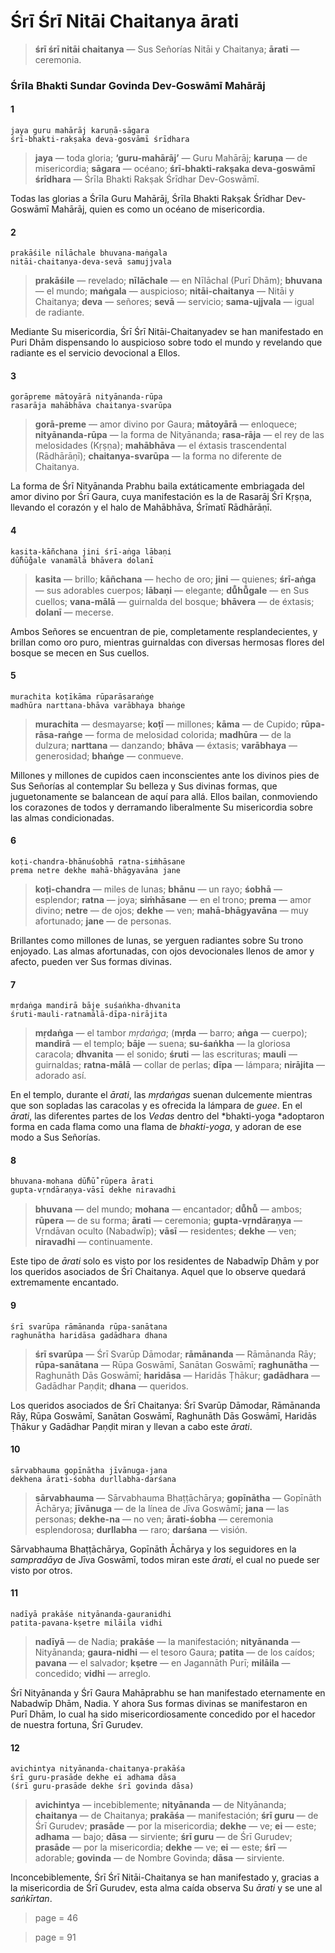 # Śrī Śrī Nitāi Chaitanya ārati

> **śrī śrī nitāi chaitanya** — Sus Señorías Nitāi y Chaitanya; **ārati** — ceremonia.

### Śrīla Bhakti Sundar Govinda Dev-Goswāmī Mahārāj

#### 1

    jaya guru mahārāj karuṇā-sāgara
    śrī-bhakti-rakṣaka deva-gosvāmī śrīdhara

> **jaya** — toda gloria; **‘guru-mahārāj’** — Guru Mahārāj; **karuṇa** — de misericordia; **sāgara** — océano; **śrī-bhakti-rakṣaka deva-goswāmī śrīdhara** — Śrīla Bhakti Rakṣak Śrīdhar Dev-Goswāmī.

Todas las glorias a Śrīla Guru Mahārāj, Śrīla Bhakti Rakṣak Śrīdhar Dev-Goswāmī Mahārāj, quien es como un océano de misericordia.

#### 2

    prakāśile nīlāchale bhuvana-maṅgala
    nitāi-chaitanya-deva-sevā samujjvala

> **prakāśile** — revelado; **nīlāchale** — en Nīlāchal (Purī Dhām); **bhuvana** — el mundo; **maṅgala** — auspicioso; **nitāi-chaitanya** — Nitāi y Chaitanya; **deva** — señores; **sevā** — servicio; **sama-ujjvala** — igual de radiante.

Mediante Su misericordia, Śrī Śrī Nitāi-Chaitanyadev se han manifestado en Puri Dhām dispensando lo auspicioso sobre todo el mundo y revelando que radiante es el servicio devocional a Ellos.

#### 3

    gorāpreme mātoyārā nityānanda-rūpa
    rasarāja mahābhāva chaitanya-svarūpa

> **gorā-preme** — amor divino por Gaura; **mātoyārā** — enloquece; **nityānanda-rūpa** — la forma de Nityānanda; **rasa-rāja** — el rey de las melosidades (Kṛṣṇa); **mahābhāva** — el éxtasis trascendental (Rādhārāṇī); **chaitanya-svarūpa** — la forma no diferente de Chaitanya.

La forma de Śrī Nityānanda Prabhu baila extáticamente embriagada del amor divino por Śrī Gaura, cuya manifestación es la de Rasarāj Śrī Kṛṣṇa, llevando el corazón y el halo de Mahābhāva, Śrīmatī Rādhārāṇī.

#### 4

    kasita-kāñchana jini śrī-aṅga lābaṇi
    dū̐hū̐gale vanamālā bhāvera dolanī

> **kasita** — brillo; **kāñchana** — hecho de oro; **jini** — quienes; **śrī-aṅga** — sus adorables cuerpos; **lābaṇi** — elegante; **dū̐hū̐gale** — en Sus cuellos; **vana-mālā** — guirnalda del bosque; **bhāvera** — de éxtasis; **dolanī** — mecerse.

Ambos Señores se encuentran de pie, completamente resplandecientes, y brillan como oro puro, mientras guirnaldas con diversas hermosas flores del bosque se mecen en Sus cuellos.

#### 5

    murachita koṭīkāma rūparāsaraṅge
    madhūra narttana-bhāva varābhaya bhaṅge

> **murachita** — desmayarse; **koṭī** — millones; **kāma** — de Cupido; **rūpa-rāsa-raṅge** — forma de melosidad  colorida; **madhūra** — de la dulzura; **narttana** — danzando; **bhāva** — éxtasis; **varābhaya** — generosidad; **bhaṅge** — conmueve.

Millones y millones de cupidos caen inconscientes ante los divinos pies de Sus Señorías al contemplar Su belleza y Sus divinas formas, que juguetonamente se balancean de aquí para allá. Ellos bailan, conmoviendo los corazones de todos y derramando liberalmente Su misericordia sobre las almas condicionadas.

#### 6

    koṭi-chandra-bhānuśobhā ratna-siṁhāsane
    prema netre dekhe mahā-bhāgyavāna jane

> **koṭi-chandra** — miles de lunas; **bhānu** — un rayo; **śobhā** — esplendor; **ratna** — joya; **siṁhāsane** — en el trono; **prema** — amor divino; **netre** — de ojos; **dekhe** — ven; **mahā-bhāgyavāna** — muy afortunado; **jane** — de personas.

Brillantes como millones de lunas, se yerguen radiantes sobre Su trono enjoyado. Las almas afortunadas, con ojos devocionales llenos de amor y afecto, pueden ver Sus formas divinas.

#### 7

    mṛdaṅga mandirā bāje suśaṅkha-dhvanita
    śruti-mauli-ratnamālā-dīpa-nirājita

> **mṛdaṅga** — el tambor *mṛdaṅga*; (**mṛda** — barro; **aṅga** — cuerpo); **mandirā** — el templo; **bāje** — suena; **su-śaṅkha** — la gloriosa caracola; **dhvanita** — el sonido; **śruti** — las escrituras; **mauli** — guirnaldas; **ratna-mālā** — collar de perlas; **dīpa** — lámpara; **nirājita** — adorado así.

En el templo, durante el *ārati*, las *mṛdaṅgas* suenan dulcemente mientras que son sopladas las caracolas y es ofrecida la lámpara de *guee*. En el *ārati*, las diferentes partes de los *Vedas* dentro del *bhakti-yoga *adoptaron forma en cada flama como una flama de *bhakti-yoga*, y adoran de ese modo a Sus Señorías.

#### 8

    bhuvana-mohana dū̐hū̐ rūpera ārati
    gupta-vṛndāraṇya-vāsī dekhe niravadhi

> **bhuvana** — del mundo; **mohana** — encantador; **dū̐hū̐** — ambos; **rūpera** — de su forma; **ārati** — ceremonia; **gupta-vṛndāraṇya** — Vṛndāvan oculto (Nabadwīp); **vāsī** — residentes; **dekhe** — ven; **niravadhi** — continuamente.

Este tipo de *ārati* solo es visto por los residentes de Nabadwīp Dhām y por los queridos asociados de Śrī Chaitanya. Aquel que lo observe quedará extremamente encantado.

#### 9

    śrī svarūpa rāmānanda rūpa-sanātana
    raghunātha haridāsa gadādhara dhana

> **śrī svarūpa** — Śrī Svarūp Dāmodar; **rāmānanda** — Rāmānanda Rāy; **rūpa-sanātana** — Rūpa Goswāmī, Sanātan Goswāmī; **raghunātha** — Raghunāth Dās Goswāmī; **haridāsa** — Haridās Ṭhākur; **gadādhara** — Gadādhar Paṇḍit; **dhana** — queridos.

Los queridos asociados de Śrī Chaitanya: Śrī Svarūp Dāmodar, Rāmānanda Rāy, Rūpa Goswāmī, Sanātan Goswāmī, Raghunāth Dās Goswāmī, Haridās Ṭhākur y Gadādhar Paṇḍit miran y llevan a cabo este *ārati*.

#### 10

    sārvabhauma gopīnātha jīvānuga-jana
    dekhena ārati-śobha durllabha-darśana

> **sārvabhauma** — Sārvabhauma Bhaṭṭāchārya; **gopīnātha** — Gopīnāth Āchārya; **jīvānuga** — de la línea de Jīva Goswāmī; **jana** — las personas; **dekhe-na** — no ven; **ārati-śobha** — ceremonia esplendorosa; **durllabha** — raro; **darśana** — visión.

Sārvabhauma Bhaṭṭāchārya, Gopīnāth Āchārya y los seguidores en la *sampradāya* de Jīva Goswāmī, todos miran este *ārati*, el cual no puede ser visto por otros.

#### 11

    nadīyā prakāśe nityānanda-gauranidhi
    patita-pavana-kṣetre milāila vidhi

> **nadīyā** — de Nadia; **prakāśe** — la manifestación; **nityānanda** — Nityānanda; **gaura-nidhi** — el tesoro Gaura; **patita** — de los caídos; **pavana** — el salvador; **kṣetre** — en Jagannāth Purī; **milāila** — concedido; **vidhi** — arreglo.

Śrī Nityānanda y Śrī Gaura Mahāprabhu se han manifestado eternamente en Nabadwīp Dhām, Nadia. Y ahora Sus formas divinas se manifestaron en Purī Dhām, lo cual ha sido misericordiosamente concedido por el hacedor de nuestra fortuna, Śrī Gurudev.

#### 12

    avichintya nityānanda-chaitanya-prakāśa
    śrī guru-prasāde dekhe ei adhama dāsa
    (śrī guru-prasāde dekhe śrī govinda dāsa)

> **avichintya** — incebiblemente; **nityānanda** — de Nityānanda; **chaitanya** — de Chaitanya; **prakāśa** — manifestación; **śrī guru** — de Śrī Gurudev; **prasāde** — por la misericordia; **dekhe** — ve; **ei** — este; **adhama** — bajo; **dāsa** — sirviente; **śrī guru** — de Śrī Gurudev; **prasāde** — por la misericordia; **dekhe** — ve; **ei** — este; **śrī** — adorable; **govinda** — de Nombre Govinda; **dāsa** — sirviente.

Inconcebiblemente, Śrī Śrī Nitāi-Chaitanya se han manifestado y, gracias a la misericordia de Śrī Gurudev, esta alma caída observa Su *ārati* y se une al *saṅkīrtan*.


> page = 46

> page = 91
